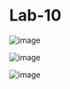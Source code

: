 # Lab-10

![image](https://user-images.githubusercontent.com/90250480/147140585-1856b479-dc08-4987-9d6f-830a5be4ee0d.png)

![image](https://user-images.githubusercontent.com/90250480/147140708-0326c929-8433-4532-adeb-5d878d1cb21a.png)

![image](https://user-images.githubusercontent.com/90250480/147140904-c67911c7-3a56-4a27-8dfe-676079e08cf8.png)
